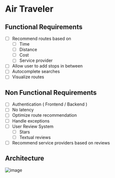 # Air Traveler
## Functional Requirements
- [ ] Recommend routes based on
    - [ ] Time
    - [ ] Distance
    - [ ] Cost
    - [ ] Service provider
- [ ] Allow user to add stops in between
- [ ] Autocomplete searches
- [ ] Visualize routes
## Non Functional Requirements
- [ ] Authentication ( Frontend / Backend )
- [ ] No latency
- [ ] Optimize route recommendation
- [ ] Handle exceptions
- [ ] User Review System
    - [ ] Stars
    - [ ] Textual reviews
- [ ] Recommend service providers based on reviews
## Architecture
![image](https://user-images.githubusercontent.com/72020411/189486350-b4118bbc-eeb0-4bf6-ab76-50dc438ce1fb.png)

